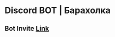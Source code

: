 # Discord BOT | Барахолка

## Bot Invite [Link](https://discord.com/oauth2/authorize?client_id=1289270757867917413)
